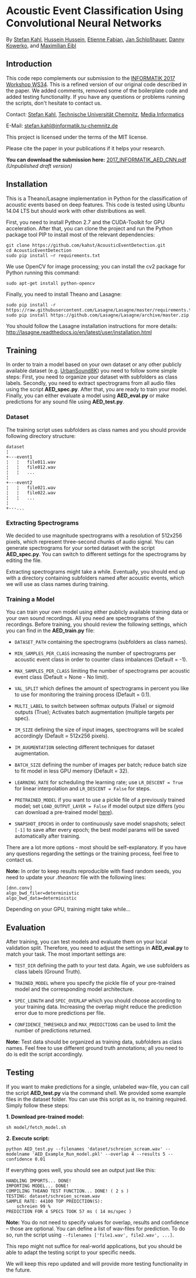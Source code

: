 # Acoustic Event Classification Using Convolutional Neural Networks
By [Stefan Kahl](http://medien.informatik.tu-chemnitz.de/skahl/about/), [Hussein Hussein](https://www.tu-chemnitz.de/informatik/HomePages/Medieninformatik/team.php.en), [Etienne Fabian](https://www.intenta.de/en/home.html), [Jan Schloßhauer](https://www.intenta.de/en/home.html), [Danny Kowerko](https://www.tu-chemnitz.de/informatik/mc/staff.php.en), and [Maximilian Eibl](https://www.tu-chemnitz.de/informatik/HomePages/Medieninformatik/team.php.en)

## Introduction
This code repo complements our submission to the [INFORMATIK 2017 Workshop WS34](https://informatik2017.de/ws34-dlhd/). This is a refined version of our original code described in the paper. We added comments, removed some of the boilerplate code and added testing functionality. If you have any questions or problems running the scripts, don't hesitate to contact us.

Contact:  [Stefan Kahl](http://medien.informatik.tu-chemnitz.de/skahl/about/), [Technische Universität Chemnitz](https://www.tu-chemnitz.de/index.html.en), [Media Informatics](https://www.tu-chemnitz.de/informatik/Medieninformatik/index.php.en)

E-Mail: stefan.kahl@informatik.tu-chemnitz.de

This project is licensed under the terms of the MIT license.

Please cite the paper in your publications if it helps your research.

<b>You can download the submission here:</b> [2017_INFORMATIK_AED_CNN.pdf](https://box.tu-chemnitz.de/index.php/s/sfW010bbLEsP4Kw) <i>(Unpublished draft version)</i>

## Installation
This is a Theano/Lasagne implementation in Python for the classification of acoustic events based on deep features. This code is tested using Ubuntu 14.04 LTS but should work with other distributions as well.

First, you need to install Python 2.7 and the CUDA-Toolkit for GPU acceleration. After that, you can clone the project and run the Python package tool PIP to install most of the relevant dependencies:

```
git clone https://github.com/kahst/AcousticEventDetection.git
cd AcousticEventDetection
sudo pip install –r requirements.txt
```

We use OpenCV for image processing; you can install the cv2 package for Python running this command:

```
sudo apt-get install python-opencv
```

Finally, you need to install Theano and Lasagne:
```
sudo pip install -r https://raw.githubusercontent.com/Lasagne/Lasagne/master/requirements.txt
sudo pip install https://github.com/Lasagne/Lasagne/archive/master.zip
```

You should follow the Lasagne installation instructions for more details: 
http://lasagne.readthedocs.io/en/latest/user/installation.html

## Training
In order to train a model based on your own dataset or any other publicly available dataset (e.g. [UrbanSound8K](https://serv.cusp.nyu.edu/projects/urbansounddataset/index.html)) you need to follow some simple steps: First, you need to organize your dataset with subfolders as class labels. Secondly, you need to extract spectrograms from all audio files using the script <b>AED_spec.py</b>. After that, you are ready to train your model. Finally, you can either evaluate a model using <b>AED_eval.py</b> or make predictions for any sound file using <b>AED_test.py</b>.

### Dataset
The training script uses subfolders as class names and you should provide following directory structure:

```
dataset   
¦
+---event1
¦   ¦   file011.wav
¦   ¦   file012.wav
¦   ¦   ...
¦   
+---event2
¦   ¦   file021.wav
¦   ¦   file022.wav
¦   ¦   ...
¦    
+---...
```
 ### Extracting Spectrograms
We decided to use magnitude spectrograms with a resolution of 512x256 pixels, which represent three-second chunks of audio signal. You can generate spectrograms for your sorted dataset with the script <b>AED_spec.py</b>. You can switch to different settings for the spectrograms by editing the file.

Extracting spectrograms might take a while. Eventually, you should end up with a directory containing subfolders named after acoustic events, which we will use as class names during training. 

### Training a Model
You can train your own model using either publicly available training data or your own sound recordings. All you need are spectrograms of the recordings. Before training, you should review the following settings, which you can find in the <b>AED_train.py</b> file:

- `DATASET_PATH` containing the spectrograms (subfolders as class names).

- `MIN_SAMPLES_PER_CLASS` increasing the number of spectrograms per acoustic event class in order to counter class imbalances (Default = -1).

- `MAX_SAMPLES_PER_CLASS` limiting the number of spectrograms per acoustic event class (Default = None - No limit).

- `VAL_SPLIT` which defines the amount of spectrograms in percent you like to use for monitoring the training process (Default = 0.1).

- `MULTI_LABEL` to switch between softmax outputs (False) or sigmoid outputs (True); Activates batch augmentation (multiple targets per spec).

- `IM_SIZE` defining the size of input images, spectrograms will be scaled accordingly (Default = 512x256 pixels).

- `IM_AUGMENTATION` selecting different techniques for dataset augmentation.

- `BATCH_SIZE` defining the number of images per batch; reduce batch size to fit model in less GPU memory (Default = 32).

- `LEARNING_RATE` for scheduling the learning rate; use `LR_DESCENT = True` for linear interpolation and `LR_DESCENT = False` for steps.

- `PRETRAINED_MODEL` if you want to use a pickle file of a previously trained model; set `LOAD_OUTPUT_LAYER = False` if model output size differs (you can download a pre-trained model [here](https://box.tu-chemnitz.de/index.php/s/8vkQqXbUjVWlt5m)).

- `SNAPSHOT_EPOCHS` in order to continuously save model snapshots; select `[-1]` to save after every epoch; the best model params will be saved automatically after training.

There are a lot more options - most should be self-explanatory. If you have any questions regarding the settings or the training process, feel free to contact us. 

<b>Note:</b> In order to keep results reproducible with fixed random seeds, you need to update your <i>.theanorc</i> file with the following lines:

```
[dnn.conv]
algo_bwd_filer=deterministic
algo_bwd_data=deterministic
```

Depending on your GPU, training might take while...

## Evaluation
After training, you can test models and evaluate them on your local validation split. Therefore, you need to adjust the settings in <b>AED_eval.py</b> to match your task. The most important settings are:

- `TEST_DIR` defining the path to your test data. Again, we use subfolders as class labels (Ground Truth). 

- `TRAINED_MODEL` where you specify the pickle file of your pre-trained model and the corresponding model architecture.

- `SPEC_LENGTH` and `SPEC_OVERLAP` which you should choose according to your training data. Increasing the overlap might reduce the prediction error due to more predictions per file.

- `CONFIDENCE_THRESHOLD` and `MAX_PREDICTIONS` can be used to limit the number of predictions returned.

<b>Note:</b> Test data should be organized as training data, subfolders as class names. Feel free to use different ground truth annotations; all you need to do is edit the script accordingly.

## Testing
If you want to make predictions for a single, unlabeled wav-file, you can call the script <b>AED_test.py</b> via the command shell. We provided some example files in the dataset folder. You can use this script as is, no training required. Simply follow these steps:

<b>1. Download pre-trained model:</b>
```
sh model/fetch_model.sh
```
<b>2. Execute script:</b>
```
python AED_test.py --filenames 'dataset/schreien_scream.wav' --modelname 'AED_Example_Run_model.pkl' --overlap 4 --results 5 --confidence 0.01
```
If everything goes well, you should see an output just like this:

```
HANDLING IMPORTS... DONE!
IMPORTING MODEL... DONE!
COMPILING THEANO TEST FUNCTION... DONE! ( 2 s )
TESTING: dataset/schreien_scream.wav
SAMPLE RATE: 44100 TOP PREDICTION(S):
	schreien 99 %
PREDICTION FOR 4 SPECS TOOK 57 ms ( 14 ms/spec ) 
```
<b>Note:</b> You do not need to specify values for overlap, results and confidence – those are optional. You can define a list of wav-files for prediction. To do so, run the script using `--filenames ['file1.wav', file2.wav', ...]`.

This repo might not suffice for real-world applications, but you should be able to adapt the testing script to your specific needs.

We will keep this repo updated and will provide more testing functionality in the future.
